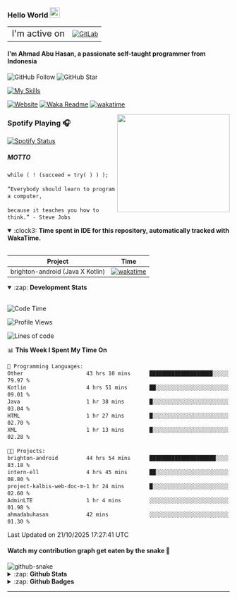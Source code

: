 ### Hello World <img src="https://github.com/eby8zevin/eby8zevin/blob/main/assets/Hi.gif"  width="23" height="23">

<table style="border-collapse: collapse; margin: auto;">
  <tr style="border: none;">
    <td style="border: none; font-size: 20px; text-align: center;">I'm active on</td>
    <td style="border: none; text-align: center;">
      <a href="https://gitlab.com/ahmadabuhasan">
        <img src="https://skillicons.dev/icons?i=gitlab" alt="GitLab">
      </a>
    </td>
  </tr>
</table>

#### I'm Ahmad Abu Hasan, a passionate self-taught programmer from Indonesia

![GitHub Follow](https://img.shields.io/github/followers/eby8zevin.svg?style=social&label=Follow)
![GitHub Star](https://img.shields.io/github/stars/eby8zevin?affiliations=OWNER%2CCOLLABORATOR&style=social&label=Star)

[![My Skills](https://skillicons.dev/icons?i=androidstudio,java,kotlin,vscode,dart,flutter,linux)](https://skillicons.dev)

[![Website](https://img.shields.io/website?up_message=online&up_color=61DBFB&down_message=maintenance&down_color=FF0000&url=https%3A%2F%2Fconnect-with-eby.web.app&logo=react)](https://connect-with-eby.web.app)
[![Waka Readme](https://github.com/eby8zevin/eby8zevin/actions/workflows/anmol098.yml/badge.svg)](https://github.com/eby8zevin/eby8zevin/actions/workflows/anmol098.yml)
[![wakatime](https://wakatime.com/badge/user/bbcd646f-1daf-4865-a20e-46d4c803e6f8.svg)](https://wakatime.com/@bbcd646f-1daf-4865-a20e-46d4c803e6f8)

<img src="https://github.com/eby8zevin/eby8zevin/blob/main/assets/Octocat.png" width="255" height="222" align='right'>

### Spotify Playing 🎧

[<img src="https://readme-spotify-status-ahmadabuhasan.vercel.app/api/run-spotify-status" alt="Spotify Status" width="350" />](https://open.spotify.com/user/gr3y7pr12w9ol2dy2ccdb10e7)

##### MOTTO

```
while ( ! (succeed = try( ) ) );

“Everybody should learn to program a computer,

because it teaches you how to think.” - Steve Jobs
```

<details open>
  <summary> :clock3: <b>Time spent in IDE for this repository, automatically tracked with WakaTime.</b> </summary>
<br />

| Project | Time |
| -- | -- |
| brighton-android (Java X Kotlin) | [![wakatime](https://wakatime.com/badge/user/bbcd646f-1daf-4865-a20e-46d4c803e6f8/project/f6ae2e59-c1e7-4472-9488-29a454ebe4e5.svg)](https://wakatime.com/badge/user/bbcd646f-1daf-4865-a20e-46d4c803e6f8/project/f6ae2e59-c1e7-4472-9488-29a454ebe4e5) |

</details>

<details open>
  <summary> :zap: <b>Development Stats</b> </summary>
<br/>

<!--START_SECTION:waka-->
![Code Time](http://img.shields.io/badge/Code%20Time-9%2C386%20hrs%2034%20mins-blue)

![Profile Views](http://img.shields.io/badge/Profile%20Views-2-blue)

![Lines of code](https://img.shields.io/badge/From%20Hello%20World%20I%27ve%20Written-4.2%20million%20lines%20of%20code-blue)

📊 **This Week I Spent My Time On** 

```text
💬 Programming Languages: 
Other                    43 hrs 10 mins      ████████████████████░░░░░   79.97 % 
Kotlin                   4 hrs 51 mins       ██░░░░░░░░░░░░░░░░░░░░░░░   09.01 % 
Java                     1 hr 38 mins        █░░░░░░░░░░░░░░░░░░░░░░░░   03.04 % 
HTML                     1 hr 27 mins        █░░░░░░░░░░░░░░░░░░░░░░░░   02.70 % 
XML                      1 hr 13 mins        █░░░░░░░░░░░░░░░░░░░░░░░░   02.28 % 

🐱‍💻 Projects: 
brighton-android         44 hrs 54 mins      █████████████████████░░░░   83.18 % 
intern-ell               4 hrs 45 mins       ██░░░░░░░░░░░░░░░░░░░░░░░   08.80 % 
project-kalbis-web-doc-m-1 hr 24 mins        █░░░░░░░░░░░░░░░░░░░░░░░░   02.60 % 
AdminLTE                 1 hr 4 mins         ░░░░░░░░░░░░░░░░░░░░░░░░░   01.98 % 
ahmadabuhasan            42 mins             ░░░░░░░░░░░░░░░░░░░░░░░░░   01.30 % 
```


 Last Updated on 21/10/2025 17:27:41 UTC
<!--END_SECTION:waka-->

#### Watch my contribution graph get eaten by the snake 🐍

<picture>
  <source media="(prefers-color-scheme: dark)" srcset="https://raw.githubusercontent.com/eby8zevin/eby8zevin/output/github-contribution-grid-snake-dark.svg" />
  <source media="(prefers-color-scheme: light)" srcset="https://raw.githubusercontent.com/eby8zevin/eby8zevin/output/github-contribution-grid-snake.svg" />
  <img alt="github-snake" src="https://raw.githubusercontent.com/eby8zevin/eby8zevin/output/github-contribution-grid-snake.svg" />
</picture>

</details>

<details>
  <summary> :zap: <b>Github Stats</b> </summary>
<p align="center">:heart:</p>
<p align="center"><a href="https://github.com/eby8zevin">
  <img src="https://github-readme-stats.vercel.app/api?username=eby8zevin&show_icons=true&theme=dark&line_height=20">
  <img src="https://github-readme-stats.vercel.app/api/top-langs/?username=eby8zevin&layout=compact&theme=dark">
</a></p>
<p align="center">
  <a href="https://github.com/eby8zevin">
    <img src="https://github-readme-streak-stats.herokuapp.com/?user=eby8zevin&theme=dark"/>
  </a>
</p>
</details>

<details>
  <summary> :zap: <b>Github Badges</b> </summary>
  <br>
  <a href='https://archiveprogram.github.com/'><img src='https://raw.githubusercontent.com/acervenky/animated-github-badges/master/assets/acbadge.gif' width='40' height='40'></a> 
  <a href='https://docs.github.com/en/developers'><img src='https://raw.githubusercontent.com/acervenky/animated-github-badges/master/assets/devbadge.gif' width='40' height='40'></a> 
  <a href='https://github.com/pricing'><img src='https://raw.githubusercontent.com/acervenky/animated-github-badges/master/assets/pro.gif' width='40' height='40'></a> 
  <a href='https://stars.github.com/'><img src='https://raw.githubusercontent.com/acervenky/animated-github-badges/master/assets/starbadge.gif' width='35' height='35'></a> 
  <a href='https://docs.github.com/en/github/supporting-the-open-source-community-with-github-sponsors'><img src='https://raw.githubusercontent.com/acervenky/animated-github-badges/master/assets/sponsorbadge.gif' width='35' height='35'></a>
</details>

---
